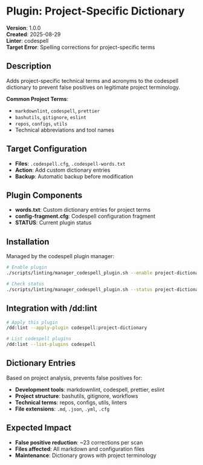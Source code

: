 # Plugin: Project-Specific Dictionary

**Version**: 1.0.0  
**Created**: 2025-08-29  
**Linter**: codespell  
**Target Error**: Spelling corrections for project-specific terms

## Description

Adds project-specific technical terms and acronyms to the codespell dictionary to prevent false positives on legitimate
project terminology.

**Common Project Terms**:

- `markdownlint`, `codespell`, `prettier`
- `bashutils`, `gitignore`, `eslint`
- `repos`, `configs`, `utils`
- Technical abbreviations and tool names

## Target Configuration

- **Files**: `.codespell.cfg`, `.codespell-words.txt`
- **Action**: Add custom dictionary entries
- **Backup**: Automatic backup before modification

## Plugin Components

- **words.txt**: Custom dictionary entries for project terms
- **config-fragment.cfg**: Codespell configuration fragment
- **STATUS**: Current plugin status

## Installation

Managed by the codespell plugin manager:

```bash
# Enable plugin
./scripts/linting/manager_codespell_plugin.sh --enable project-dictionary

# Check status
./scripts/linting/manager_codespell_plugin.sh --status project-dictionary
```

## Integration with /dd:lint

```bash
# Apply this plugin
/dd:lint --apply-plugin codespell:project-dictionary

# List codespell plugins
/dd:lint --list-plugins codespell
```

## Dictionary Entries

Based on project analysis, prevents false positives for:

- **Development tools**: markdownlint, codespell, prettier, eslint
- **Project structure**: bashutils, gitignore, workflows
- **Technical terms**: repos, configs, utils, linters
- **File extensions**: `.md`, `.json`, `.yml`, `.cfg`

## Expected Impact

- **False positive reduction**: ~23 corrections per scan
- **Files affected**: All markdown and configuration files
- **Maintenance**: Dictionary grows with project terminology
